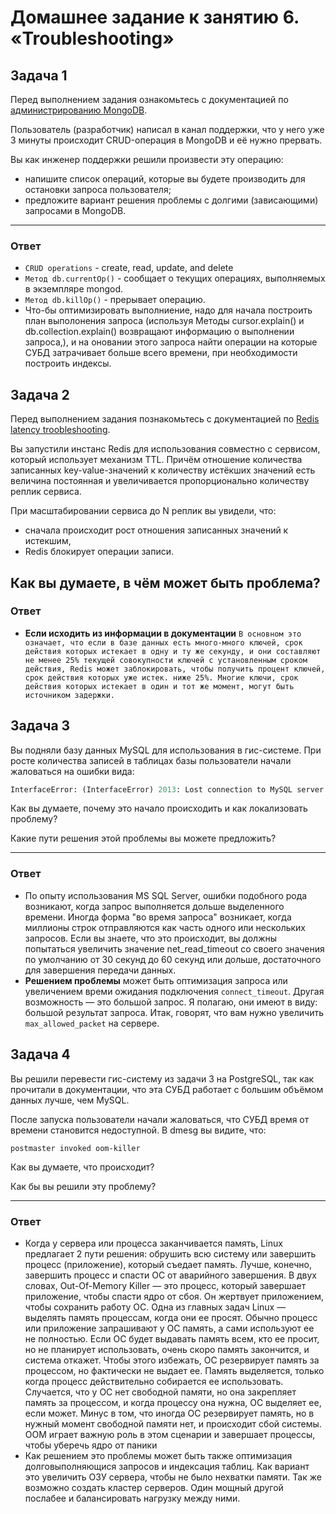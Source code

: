 # Домашнее задание к занятию 6. «Troubleshooting»

## Задача 1

Перед выполнением задания ознакомьтесь с документацией по [администрированию MongoDB](https://docs.mongodb.com/manual/administration/).

Пользователь (разработчик) написал в канал поддержки, что у него уже 3 минуты происходит CRUD-операция в MongoDB и её 
нужно прервать. 

Вы как инженер поддержки решили произвести эту операцию:

- напишите список операций, которые вы будете производить для остановки запроса пользователя;
- предложите вариант решения проблемы с долгими (зависающими) запросами в MongoDB.

---
### Ответ
* ```CRUD operations``` - create, read, update, and delete 
* ```Метод db.currentOp()``` - сообщает о текущих операциях, выполняемых в экземпляре mongod.
* ```Метод db.killOp()``` - прерывает операцию.
* Что-бы оптимизировать выполниение, надо для начала построить план выполонения запроса (используя Методы cursor.explain() и db.collection.explain() возвращают информацию о выполнении запроса,), и на оновании этого запроса найти операции на которые СУБД затрачивает больше всего времени, при необходимости построить индексы.

## Задача 2

Перед выполнением задания познакомьтесь с документацией по [Redis latency troobleshooting](https://redis.io/topics/latency).

Вы запустили инстанс Redis для использования совместно с сервисом, который использует механизм TTL. 
Причём отношение количества записанных key-value-значений к количеству истёкших значений есть величина постоянная и
увеличивается пропорционально количеству реплик сервиса. 

При масштабировании сервиса до N реплик вы увидели, что:

- сначала происходит рост отношения записанных значений к истекшим,
- Redis блокирует операции записи.

Как вы думаете, в чём может быть проблема?
---
### Ответ
* **Если исходить из информации в документации** ```В основном это означает, что если в базе данных есть много-много ключей, срок действия которых истекает в одну и ту же секунду, и они составляют не менее 25% текущей совокупности ключей с установленным сроком действия, Redis может заблокировать, чтобы получить процент ключей, срок действия которых уже истек. ниже 25%. Многие ключи, срок действия которых истекает в один и тот же момент, могут быть источником задержки.```
 
## Задача 3

Вы подняли базу данных MySQL для использования в гис-системе. При росте количества записей в таблицах базы
пользователи начали жаловаться на ошибки вида:
```python
InterfaceError: (InterfaceError) 2013: Lost connection to MySQL server during query u'SELECT..... '
```

Как вы думаете, почему это начало происходить и как локализовать проблему?

Какие пути решения этой проблемы вы можете предложить?
___
### Ответ
* По опыту использования MS SQL Server, ошибки подобного рода возникают, когда запрос выполняется дольше выделенного времени. Иногда форма "во время запроса" возникает, когда миллионы строк отправляются как часть одного или нескольких запросов. Если вы знаете, что это происходит, вы должны попытаться увеличить значение net_read_timeout со своего значения по умолчанию от 30 секунд до 60 секунд или дольше, достаточного для завершения передачи данных.
* **Решением проблемы** может быть оптимизация запроса или увеличением времи ожидания подключения ```connect_timeout```. Другая возможность — это большой запрос. Я полагаю, они имеют в виду: большой результат запроса. Итак, говорят, что вам нужно увеличить ```max_allowed_packet``` на сервере.

## Задача 4


Вы решили перевести гис-систему из задачи 3 на PostgreSQL, так как прочитали в документации, что эта СУБД работает с 
большим объёмом данных лучше, чем MySQL.

После запуска пользователи начали жаловаться, что СУБД время от времени становится недоступной. В dmesg вы видите, что:

`postmaster invoked oom-killer`

Как вы думаете, что происходит?

Как бы вы решили эту проблему?

---
### Ответ
* Когда у сервера или процесса заканчивается память, Linux предлагает 2 пути решения: обрушить всю систему или завершить процесс (приложение), который съедает память. Лучше, конечно, завершить процесс и спасти ОС от аварийного завершения. В двух словах, Out-Of-Memory Killer — это процесс, который завершает приложение, чтобы спасти ядро от сбоя. Он жертвует приложением, чтобы сохранить работу ОС. Одна из главных задач Linux — выделять память процессам, когда они ее просят. Обычно процесс или приложение запрашивают у ОС память, а сами используют ее не полностью. Если ОС будет выдавать память всем, кто ее просит, но не планирует использовать, очень скоро память закончится, и система откажет. Чтобы этого избежать, ОС резервирует память за процессом, но фактически не выдает ее. Память выделяется, только когда процесс действительно собирается ее использовать. Случается, что у ОС нет свободной памяти, но она закрепляет память за процессом, и когда процессу она нужна, ОС выделяет ее, если может. Минус в том, что иногда ОС резервирует память, но в нужный момент свободной памяти нет, и происходит сбой системы. OOM играет важную роль в этом сценарии и завершает процессы, чтобы уберечь ядро от паники
* Как решением это проблемы может быть также оптимизация долговыполняющися запросов и индексация таблиц.  Как вариант это увеличить ОЗУ сервера, чтобы не было нехватки памяти. Так же возможно создать кластер серверов. Один мощный другой послабее и балансировать нагрузку между ними.

